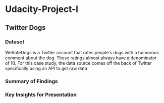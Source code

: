 # Udacity-Project-I
## Twitter Dogs
### Dataset
WeRateDogs is a Twitter account that rates people's dogs with a humorous comment about the dog. These ratings almost always have a denominator of 10.
For this case study, the data source comes off the back of Twitter specifically using an API to get raw data

### Summary of Findings

### Key Insights for Presentation
